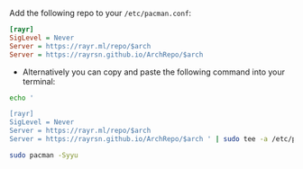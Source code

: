 Add the following repo to your `/etc/pacman.conf`:

```ini
[rayr]
SigLevel = Never
Server = https://rayr.ml/repo/$arch 
Server = https://rayrsn.github.io/ArchRepo/$arch
```

* Alternatively you can copy and paste the following command into your terminal:

```bash
echo '

[rayr]
SigLevel = Never
Server = https://rayr.ml/repo/$arch 
Server = https://rayrsn.github.io/ArchRepo/$arch ' | sudo tee -a /etc/pacman.conf

sudo pacman -Syyu
```
